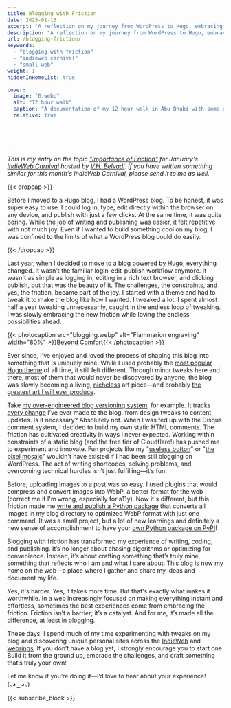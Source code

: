```yaml
---
title: Blogging with Friction
date: 2025-01-15
excerpt: "A reflection on my journey from WordPress to Hugo, embracing the challenges, creativity, and joy of blogging with friction—written as my entry for January's IndieWeb Carnival."
description: "A reflection on my journey from WordPress to Hugo, embracing the challenges, creativity, and joy of blogging with friction—written as my entry for January's IndieWeb Carnival."
url: /blogging-friction/
keywords:
  - "blogging with friction"
  - "indieweb carnival"
  - "small web"
weight: 1
hiddenInHomeList: true

cover:
  image: "6.webp"
  alt: "12 hour walk"
  caption: "A documentation of my 12 hour walk in Abu Dhabi with some reflections and experiences."
  relative: true




---
```


*This is my entry on the topic ["Importance of Friction"](https://vhbelvadi.com/indieweb-carnival-friction) for January's [IndieWeb Carnival](https://vhbelvadi.com/indieweb-carnival-friction) hosted by [V.H. Belvadi](https://vhbelvadi.com/). If you have written something similar for this month's IndieWeb Carnival, please send it to me as well.*

{{< dropcap >}}


Before I moved to a Hugo blog, I had a WordPress blog. To be honest, it was super easy to use. I could log in, type, edit directly within the browser on any device, and publish with just a few clicks. At the same time, it was quite boring. While the job of writing and publishing was easier, it felt repetitive with not much joy. Even if I wanted to build something cool on my blog, I was confined to the limits of what a WordPress blog could do easily.

{{< /dropcap >}}


Last year, when I decided to move to a blog powered by Hugo, everything changed. It wasn't the familiar login-edit-publish workflow anymore. It wasn't as simple as logging in, editing in a rich text browser, and clicking publish, but that was the beauty of it. The challenges, the constraints, and yes, the friction, became part of the joy. I started with a theme and had to tweak it to make the blog like how I wanted. I tweaked a lot. I spent almost half a year tweaking unnecessarily, caught in the endless loop of tweaking. I was slowly embracing the new friction while loving the endless possibilities ahead.

{{< photocaption src="blogging.webp" alt="Flammarion engraving" width="80%" >}}[Beyond Comfort](https://en.wikipedia.org/wiki/Flammarion_engraving){{< /photocaption >}}


Ever since, I've enjoyed and loved the process of shaping this blog into something that is uniquely mine. While I used probably the [most popular Hugo theme](https://github.com/adityatelange/hugo-PaperMod) of all time, it still felt different. Through minor tweaks here and there, most of them that would never be discovered by anyone, the blog was slowly becoming a living, [nicheless](/nicheless) art piece—and probably [the greatest art I will ever produce](/blog-art).

Take [my over-engineered blog versioning system](/blog-version), for example. It tracks [every change](/log) I’ve ever made to the blog, from design tweaks to content updates. Is it necessary? Absolutely not. When I was fed up with the Disqus comment system, I decided to build my own static HTML comments. The friction has cultivated creativity in ways I never expected. Working within constraints of a static blog (and the free tier of Cloudflare!) has pushed me to experiment and innovate. Fun projects like my "[useless button](/button)" or "[the pixel mosaic](/mosaic)" wouldn't have existed if I had been still blogging on WordPress. The act of writing shortcodes, solving problems, and overcoming technical hurdles isn’t just fulfilling—it’s fun.

Before, uploading images to a post was so easy. I used plugins that would compress and convert images into WebP, a better format for the web (correct me if I'm wrong, especially for a11y). Now it's different, but this friction made me [write and publish a Python package](https://github.com/rishikeshsreehari/webpall/) that converts all images in my blog directory to optimized WebP format with just one command. It was a small project, but a lot of new learnings and definitely a new sense of accomplishment to have your [own Python package on PyPI](https://pypi.org/project/webpall/)!

Blogging with friction has transformed my experience of writing, coding, and publishing. It’s no longer about chasing algorithms or optimizing for convenience. Instead, it’s about crafting something that’s truly mine, something that reflects who I am and what I care about. This blog is now my home on the web—a place where I gather and share my ideas and document my life.

Yes, it's harder. Yes, it takes more time. But that's exactly what makes it worthwhile. In a web increasingly focused on making everything instant and effortless, sometimes the best experiences come from embracing the friction. Friction isn’t a barrier; it’s a catalyst. And for me, it’s made all the difference, at least in blogging.

These days, I spend much of my time experimenting with tweaks on my blog and discovering unique personal sites across the [IndieWeb](https://indieweb.org/) and [webrings](/webrings). If you don’t have a blog yet, I strongly encourage you to start one. Build it from the ground up, embrace the challenges, and craft something that’s truly your own!

Let me know if you’re doing it—I’d love to hear about your experience!  
(｡◕‿◕｡)


{{< subscribe_block >}}

